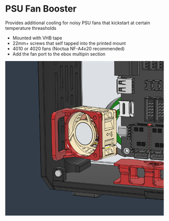 # PSU Fan Booster

Provides additional cooling for noisy PSU fans that kickstart at certain temperature threasholds

- Mounted with VHB tape
- 22mm+ screws that self tapped into the printed mount
- 4010 or 4020 fans (Noctua NF-A4x20 recommended)
- Add the fan port to the ebox multipin section


![](1.png)